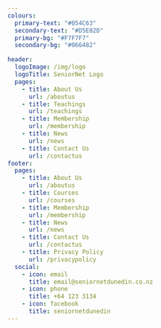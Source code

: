 ```yaml
---
colours:
  primary-text: "#054C63"
  secondary-text: "#D5E02D"
  primary-bg: "#F7F7F7"
  secondary-bg: "#066482"

header:
  logoImage: /img/logo
  logoTitle: SeniorNet Logo
  pages:
    - title: About Us
      url: /aboutus
    - title: Teachings
      url: /teachings
    - title: Membership
      url: /membership
    - title: News
      url: /news
    - title: Contact Us
      url: /contactus
footer:
  pages:
    - title: About Us
      url: /aboutus
    - title: Courses
      url: /courses
    - title: Membership
      url: /membership
    - title: News
      url: /news
    - title: Contact Us
      url: /contactus
    - title: Privacy Policy
      url: /privacypolicy
  social:
    - icon: email
      title: email@seniornetdunedin.co.nz
    - icon: phone
      title: +64 123 3134
    - icon: facebook
      title: seniornetdunedin
---
```

